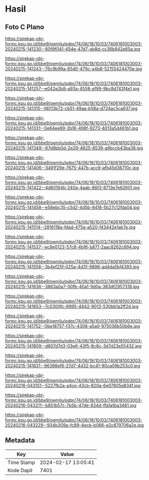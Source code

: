 # Hasil

## Foto C Plano

https://sirekap-obj-formc.kpu.go.id/bbe9/pemilu/pdpr/74/06/18/10/03/7406181003003-20240215-141230--80f9f041-454e-47d7-ab8d-cc36b842e65a.jpg

https://sirekap-obj-formc.kpu.go.id/bbe9/pemilu/pdpr/74/06/18/10/03/7406181003003-20240215-141243--76c9b99a-85d0-479c-a4b8-52155424470e.jpg

https://sirekap-obj-formc.kpu.go.id/bbe9/pemilu/pdpr/74/06/18/10/03/7406181003003-20240215-141257--e042e2b8-a93a-4558-af99-9bc8d743f4e1.jpg

https://sirekap-obj-formc.kpu.go.id/bbe9/pemilu/pdpr/74/06/18/10/03/7406181003003-20240215-141315--f4013b72-cb51-49aa-b58a-d724ac5ca637.jpg

https://sirekap-obj-formc.kpu.go.id/bbe9/pemilu/pdpr/74/06/18/10/03/7406181003003-20240215-141331--0e64ee69-2b16-498f-9273-4013a5d461b1.jpg

https://sirekap-obj-formc.kpu.go.id/bbe9/pemilu/pdpr/74/06/18/10/03/7406181003003-20240215-141349--67d8bb0d-2e29-4825-8539-a9bccb43ba38.jpg

https://sirekap-obj-formc.kpu.go.id/bbe9/pemilu/pdpr/74/06/18/10/03/7406181003003-20240215-141406--3491f29e-7675-447b-acc9-afb45d36710c.jpg

https://sirekap-obj-formc.kpu.go.id/bbe9/pemilu/pdpr/74/06/18/10/03/7406181003003-20240215-141422--4d60164b-240a-4aab-86f3-8713e7e62601.jpg

https://sirekap-obj-formc.kpu.go.id/bbe9/pemilu/pdpr/74/06/18/10/03/7406181003003-20240215-141458--e58ebc35-c5d2-4d5b-8418-5b27c12fda04.jpg

https://sirekap-obj-formc.kpu.go.id/bbe9/pemilu/pdpr/74/06/18/10/03/7406181003003-20240215-141514--2816118a-fdad-475a-a520-f43442e1ab7e.jpg

https://sirekap-obj-formc.kpu.go.id/bbe9/pemilu/pdpr/74/06/18/10/03/7406181003003-20240215-141537--ec9e0123-57c8-4bf6-b871-2aac8262c894.jpg

https://sirekap-obj-formc.kpu.go.id/bbe9/pemilu/pdpr/74/06/18/10/03/7406181003003-20240215-141558--3b4ef25f-025a-4d31-9896-ad4da5bf4393.jpg

https://sirekap-obj-formc.kpu.go.id/bbe9/pemilu/pdpr/74/06/18/10/03/7406181003003-20240215-141636--3863a0a7-00fb-40a1-9d0a-383df2957318.jpg

https://sirekap-obj-formc.kpu.go.id/bbe9/pemilu/pdpr/74/06/18/10/03/7406181003003-20240215-141653--7c0300fc-6995-4442-9013-530bb1a2ff2d.jpg

https://sirekap-obj-formc.kpu.go.id/bbe9/pemilu/pdpr/74/06/18/10/03/7406181003003-20240215-141752--0be18757-f37c-4308-a5a0-975036b50b6e.jpg

https://sirekap-obj-formc.kpu.go.id/bbe9/pemilu/pdpr/74/06/18/10/03/7406181003003-20240215-141809--d807d7d3-03e6-43f5-8c6c-3d7d23e55432.jpg

https://sirekap-obj-formc.kpu.go.id/bbe9/pemilu/pdpr/74/06/18/10/03/7406181003003-20240215-141831--96398ef6-27d7-4d32-bc41-90ca09b253c0.jpg

https://sirekap-obj-formc.kpu.go.id/bbe9/pemilu/pdpr/74/06/18/10/03/7406181003003-20240216-043151--5227fb2a-a4ce-43cb-820a-6e07805e834f.jpg

https://sirekap-obj-formc.kpu.go.id/bbe9/pemilu/pdpr/74/06/18/10/03/7406181003003-20240216-043211--b851b57c-7b5b-47de-834d-ffa1a1ba3461.jpg

https://sirekap-obj-formc.kpu.go.id/bbe9/pemilu/pdpr/74/06/18/10/03/7406181003003-20240216-043229--934b309a-fc89-4ecb-b066-e2c879706a2e.jpg


## Metadata

| Key        | Value               |
| ---------- | ------------------- |
| Time Stamp | 2024-02-17 13:05:41 |
| Kode Dapil | 7401                |



